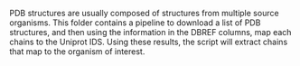 PDB structures are usually composed of structures from multiple source organisms. This folder contains a pipeline to download a list of PDB structures, and then using the information in the DBREF columns, map each chains to the Uniprot IDS. Using these results, the script will extract chains that map to the organism of interest.
